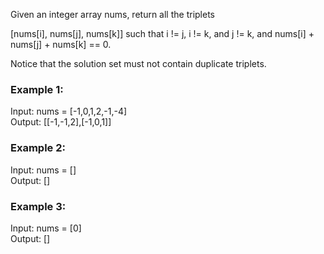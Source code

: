 Given an integer array nums, return all the triplets

[nums[i], nums[j], nums[k]]   such that i != j, i != k, and j != k, and nums[i] + nums[j] + nums[k] == 0.

Notice that the solution set must not contain duplicate triplets.  

 

### Example 1:  

Input: nums = [-1,0,1,2,-1,-4]  
Output: [[-1,-1,2],[-1,0,1]]  
### Example 2:  

Input: nums = []  
Output: []  
### Example 3:   

Input: nums = [0]  
Output: []  
